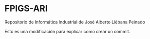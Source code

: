 # FPIGS-ARI
Repositorio de Informática Industrial de José Alberto Liébana Peinado

Esto es una modificación para explicar como crear un commit.
